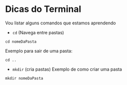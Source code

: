 # Dicas do Terminal

Vou listar alguns comandos que estamos aprendendo

- `cd` (Navega entre pastas)
```
cd nomeDaPasta
```
Exemplo para sair de uma pasta:
```
cd ..
```

- `mkdir` (cria pastas)
Exemplo de como criar uma pasta

```
mkdir nomeDaPasta
```
